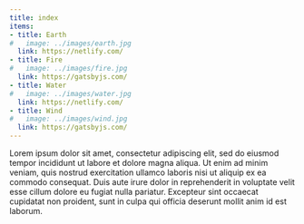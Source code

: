 ```yaml
---
title: index
items:
- title: Earth
#   image: ../images/earth.jpg 
  link: https://netlify.com/
- title: Fire
#   image: ../images/fire.jpg 
  link: https://gatsbyjs.com/
- title: Water
#   image: ../images/water.jpg 
  link: https://netlify.com/
- title: Wind
#   image: ../images/wind.jpg 
  link: https://gatsbyjs.com/
---
```


Lorem ipsum dolor sit amet, consectetur adipiscing elit, sed do eiusmod tempor incididunt ut labore et dolore magna aliqua. Ut enim ad minim veniam, quis nostrud exercitation ullamco laboris nisi ut aliquip ex ea commodo consequat. Duis aute irure dolor in reprehenderit in voluptate velit esse cillum dolore eu fugiat nulla pariatur. Excepteur sint occaecat cupidatat non proident, sunt in culpa qui officia deserunt mollit anim id est laborum.
